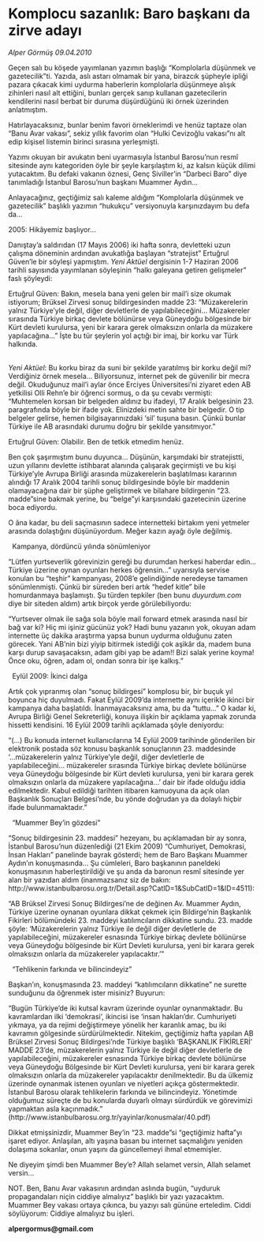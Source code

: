 # Komplocu sazanlık: Baro başkanı da zirve adayı

*Alper Görmüş 09.04.2010*

<div class="yazi"><p>Geçen salı bu köşede yayımlanan yazımın başlığı “Komplolarla düşünmek ve gazetecilik”ti. Yazıda, aslı astarı olmamak bir yana, birazcık şüpheyle ipliği pazara çıkacak kimi uydurma haberlerin komplolarla düşünmeye alışık zihinleri nasıl alt ettiğini, bunları gerçek sanıp kullanan gazetecilerin kendilerini nasıl berbat bir duruma düşürdüğünü iki örnek üzerinden anlatmıştım.</p>
<p>Hatırlayacaksınız, bunlar benim favori örneklerimdi ve henüz taptaze olan “Banu Avar vakası”, sekiz yıllık favorim olan “Hulki Cevizoğlu vakası”nı alt edip kişisel listemin birinci sırasına yerleşmişti.</p>
<p>Yazımı okuyan bir avukatın beni uyarmasıyla İstanbul Barosu’nun resmî sitesinde aynı kategoriden öyle bir şeyle karşılaştım ki, az kalsın küçük dilimi yutacaktım. Bu defaki vakanın öznesi, Genç Siviller’in “Darbeci Baro” diye tanımladığı İstanbul Barosu’nun başkanı Muammer Aydın...</p>
<p>Anlayacağınız, geçtiğimiz salı kaleme aldığım “Komplolarla düşünmek ve gazetecilik” başlıklı yazımın “hukukçu” versiyonuyla karşınızdayım bu defa da...</p>


2005: Hikâyemiz başlıyor...
<p>Danıştay’a saldırıdan (17 Mayıs 2006) iki hafta sonra, devletteki uzun çalışma döneminin ardından avukatlığa başlayan “stratejist” Ertuğrul Güven’le bir söyleşi yapmıştım. <i>Yeni Aktüel </i>dergisinin 1-7 Haziran 2006 tarihli sayısında yayımlanan söyleşinin “halkı galeyana getiren gelişmeler” faslı şöyleydi:</p>
<p>Ertuğrul Güven: Bakın, mesela bana yeni gelen bir mail’i size okumak istiyorum; Brüksel Zirvesi sonuç bildirgesinden madde 23: “Müzakerelerin yalnız Türkiye’yle değil, diğer devletlerle de yapılabileceğini... Müzakereler sırasında Türkiye birkaç devlete bölünürse veya Güneydoğu bölgesinde bir Kürt devleti kurulursa, yeni bir karara gerek olmaksızın onlarla da müzakere yapılacağına...” İşte bu tür şeylerin yol açtığı bir imaj, bir korku var Türk halkında.</p>
<p><i><br/>Yeni Aktüel</i>: Bu korku biraz da suni bir şekilde yaratılmış bir korku değil mi? Verdiğiniz örnek mesela... Biliyorsunuz, internet pek de güvenilir bir mecra değil. Okuduğunuz mail’i aylar önce Erciyes Üniversitesi’ni ziyaret eden AB yetkilisi Olli Rehn’e bir öğrenci sormuş, o da şu cevabı vermişti: “Muhtemelen korsan bir belgeden aldınız bu ifadeyi, 17 Aralık belgesinin 23. paragrafında böyle bir ifade yok. Elinizdeki metin sahte bir belgedir. O tip belgeler gelirse, hemen bilgisayarınızdaki ‘sil’ tuşuna basın. Çünkü bunlar Türkiye ile AB arasındaki durumu doğru bir şekilde yansıtmıyor.”</p>
<p>Ertuğrul Güven: Olabilir. Ben de tetkik etmedim henüz.</p>
<p>Ben çok şaşırmıştım bunu duyunca... Düşünün, karşımdaki bir stratejistti, uzun yıllarını devlette istihbarat alanında çalışarak geçirmişti ve bu kişi Türkiye’yle Avrupa Birliği arasında müzakerelerin başlatılması kararının alındığı 17 Aralık 2004 tarihli sonuç bildirgesinde böyle bir maddenin olamayacağına dair bir şüphe geliştirmek ve bilahare bildirgenin “23. madde”sine bakmak yerine, bu “belge”yi karşısındaki gazetecinin üzerine boca ediyordu.</p>
<p>O âna kadar, bu deli saçmasının sadece internetteki birtakım yeni yetmeler arasında dolaştığını düşünüyordum. Meğer kazın ayağı öyle değilmiş.</p>

 
Kampanya, dördüncü yılında sönümleniyor

<p>“Lütfen yurtseverlik görevinizin gereği bu durumdan herkesi haberdar edin... Türkiye üzerine oynan oyunları herkes öğrensin...” uyarısıyla servise konulan bu “teşhir” kampanyası, 2008’e gelindiğinde neredeyse tamamen sönümlenmişti. Çünkü bir süreden beri artık “hedef kitle” bile homurdanmaya başlamıştı. Şu türden tepkiler (ben bunu <i>duyurdum.com</i> diye bir siteden aldım) artık birçok yerde görülebiliyordu: </p>
<p>“Yurtsever olmak ile sağa sola böyle mail forward etmek arasında nasıl bir bağ var ki? Hiç mi işiniz gücünüz yok? Hadi bunu yazanın yok, okuyan adam internette üç dakika araştırma yapsa bunun uydurma olduğunu zaten görecek. Yani AB’nin bizi yiyip bitirmek istediği çok aşikâr da, madem buna karşı durup savaşacaksın, adam gibi yap be adam!! Bizi salak yerine koyma! Önce oku, öğren, adam ol, ondan sonra bir işe kalkış.”</p>

 
Eylül 2009: İkinci dalga

<p>Artık çok yıpranmış olan “sonuç bildirgesi” komplosu bir, bir buçuk yıl boyunca hiç duyulmadı. Fakat Eylül 2009’da internette aynı içerikle ikinci bir kampanya daha başlatıldı. İnanmayacaksınız ama, bu da “tuttu...” O kadar ki, Avrupa Birliği Genel Sekreterliği, konuya ilişkin bir açıklama yapmak zorunda hissetti kendisini. 16 Eylül 2009 tarihli açıklamada şöyle deniyordu:</p>
<p>“(...) Bu konuda internet kullanıcılarına 14 Eylül 2009 tarihinde gönderilen bir elektronik postada söz konusu başkanlık sonuçlarının 23. maddesinde ‘...müzakerelerin yalnız Türkiye’yle değil, diğer devletlerle de yapılabileceğini... müzakereler sırasında Türkiye birkaç devlete bölünürse veya Güneydoğu bölgesinde bir Kürt devleti kurulursa, yeni bir karara gerek olmaksızın onlarla da müzakere yapılacağına...’ dair bir ifade olduğu iddia edilmektedir. Kabul edildiği tarihten itibaren kamuoyuna da açık olan Başkanlık Sonuçları Belgesi’nde, bu yönde doğrudan ya da dolaylı hiçbir ifade bulunmamaktadır.” </p>

 
“Muammer Bey’in gözdesi”

<p>“Sonuç bildirgesinin 23. maddesi” hezeyanı, bu açıklamadan bir ay sonra, İstanbul Barosu’nun düzenlediği (21 Ekim 2009) “Cumhuriyet, Demokrasi, İnsan Hakları” panelinde bayrak gösterdi; hem de Baro Başkanı Muammer Aydın’ın konuşmasında... Şu cümleleri, Baro başkanının paneldeki konuşmasının haberleştirildiği ve şu anda da baronun resmî sitesinde yer alan bir yazıdan aldım (inanmazsanız siz de bakın: http://www.istanbulbarosu.org.tr/Detail.asp?CatID=1&amp;SubCatID=1&amp;ID=4511):</p>
<p>“AB Brüksel Zirvesi Sonuç Bildirgesi’ne de değinen Av. Muammer Aydın, Türkiye üzerine oynanan oyunlara dikkat çekmek için Bildirge’nin Başkanlık Fikirleri bölümündeki 23. maddeyi katılımcıların dikkatine sundu. 23. madde şöyle: ‘Müzakerelerin yalnız Türkiye ile değil diğer devletlerle de yapılabileceğini, müzakereler esnasında Türkiye birkaç devlete bölünürse veya Güneydoğu bölgesinde bir Kürt Devleti kurulursa, yeni bir karara gerek olmaksızın onlarla da müzakereler yapılacaktır.’” </p>

 
“Tehlikenin farkında ve bilincindeyiz”

<p>Başkan’ın, konuşmasında 23. maddeyi “katılımcıların dikkatine” ne surette sunduğunu da öğrenmek ister misiniz? Buyurun:</p>
<p>“Bugün Türkiye’de iki kutsal kavram üzerinde oyunlar oynanmaktadır. Bu kavramlardan ilki ‘demokrasi’, ikincisi ise ‘insan hakları’dır. Cumhuriyeti yıkmaya, ya da rejimi değiştirmeye yönelik her karanlık amaç, bu iki kavramın gölgesinde sürdürülmektedir. Nitekim, geçtiğimiz hafta yapılan AB Brüksel Zirvesi Sonuç Bildirgesi’nde Türkiye başlıklı ‘BAŞKANLIK FİKİRLERİ’ MADDE 23’de, müzakerelerin yalnız Türkiye ile değil diğer devletlerle de yapılabileceğini, müzakereler esnasında Türkiye birkaç devlete bölünürse veya Güneydoğu Bölgesinde bir Kürt Devleti kurulursa, yeni bir karara gerek olmaksızın onlarla da müzakereler yapılacaktır denilmektedir. Bu da ülkemiz üzerinde oynanmak istenen oyunları ve niyetleri açıkça göstermektedir. İstanbul Barosu olarak tehlikelerin farkında ve bilincindeyiz. Yönetimde olduğumuz süreçte de bu konularda duyarlı olmayı sürdürdük ve görevimizi yapmaktan asla kaçınmadık.” (http://www.istanbulbarosu.org.tr/yayinlar/konusmalar/40.pdf)</p>
<p>Dikkat etmişsinizdir, Muammer Bey’in “23. madde”si “geçtiğimiz hafta”yı işaret ediyor. Anlaşılan, altı yaşına basan bu internet saçmalığını yeniden dolaşıma sokanlar, onun yaşını da güncellemeyi ihmal etmemişler.</p>
<p>Ne diyeyim şimdi ben Muammer Bey’e? Allah selamet versin, Allah selamet versin...</p>
<p>NOT. Ben, Banu Avar vakasının ardından aslında bugün, “uyduruk propagandaları niçin ciddiye almalıyız” başlıklı bir yazı yazacaktım. Muammer Bey vakası ortaya çıkınca, bu yazıyı salı gününe erteledim. Ciddi söylüyorum: Ciddiye almalıyız bu işleri.</p>
<p><b>alpergormus@gmail.com</b></p></div>
